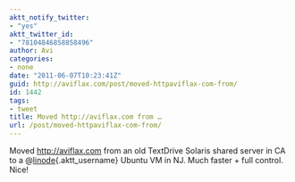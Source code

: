 ```yaml
---
aktt_notify_twitter:
- "yes"
aktt_twitter_id:
- "78104846858858496"
author: Avi
categories:
- none
date: "2011-06-07T10:23:41Z"
guid: http://aviflax.com/post/moved-httpaviflax-com-from/
id: 1442
tags:
- tweet
title: Moved http://aviflax.com from …
url: /post/moved-httpaviflax-com-from/
---
```

Moved <a href="http://aviflax.com" rel="nofollow">http://aviflax.com</a> from an old TextDrive Solaris shared server in CA to a @[linode](http://twitter.com/linode){.aktt_username} Ubuntu VM in NJ. Much faster + full control. Nice!